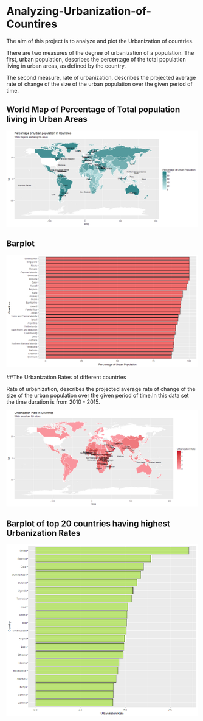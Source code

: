 # Analyzing-Urbanization-of-Countires

The aim of this project is to analyze and plot the Urbanization of countries.

There are two measures of the degree of urbanization of a population. The first, urban population, describes the percentage of the total population living in urban areas, as defined by the country.

The second measure, rate of urbanization, describes the projected average rate of change of the size of the urban population over the given period of time.



## World Map of Percentage of Total population living in Urban Areas

![github logo](https://github.com/anishsingh20/Analyzing-Urbanization-of-Countires/blob/master/Plots/World%20map%20of%20Urban%20Population.png)


## Barplot


![github logo](https://github.com/anishsingh20/Analyzing-Urbanization-of-Countires/blob/master/Plots/Barplot%20of%20Urban%20Population.png)


##The Urbanization Rates of different countries

Rate of urbanization, describes the projected average rate of change of the size of the urban population over the given period of time.In this data set the time duration is from 2010 - 2015.

![guthub logo](https://github.com/anishsingh20/Analyzing-Urbanization-of-Countires/blob/master/Plots/World%20Map%20Urban%20Rate.png)



## Barplot of top 20 countries having highest Urbanization Rates

![github logo](https://github.com/anishsingh20/Analyzing-Urbanization-of-Countires/blob/master/Plots/Barplot%20Urbanization%20Rate.png)



